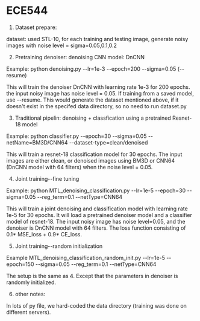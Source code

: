 # ECE544
1. Dataset prepare: 

 dataset: used STL-10, for each training and testing image, generate noisy images with noise level = sigma=0.05,0.1,0.2

2. Pretraining denoiser: denoising CNN model: DnCNN

 Example: python denoising.py --lr=1e-3 --epoch=200 --sigma=0.05 (--resume)

 This will train the denoiser DnCNN with learning rate 1e-3 for 200 epochs. the input noisy image has noise level = 0.05. If training from a saved model, use --resume. This would generate the dataset mentioned above, if it doesn't exist in the specifed data directory, so no need to run dataset.py

3. Traditional pipelin: denoising + classfication using a pretrained Resnet-18 model

 Example: python classifier.py --epoch=30 --sigma=0.05 --netName=BM3D/CNN64 --dataset-type=clean/denoised

 This will train a resnet-18 classification model for 30 epochs. The input images are either clean, or denoised images using BM3D or CNN64 (DnCNN model with 64 filters) when the noise level = 0.05.
 
4. Joint training--fine tuning

Example: python MTL_denoising_classification.py --lr=1e-5 --epoch=30 --sigma=0.05 --reg_term=0.1 --netType=CNN64

This will train a joint denoising and classification model with learning rate 1e-5 for 30 epochs. It will load a pretrained denoiser model and a classifier model of resnet-18. The input noisy image has noise level=0.05, and the denoiser is DnCNN model with 64 filters. The loss function consisting of 0.1* MSE_loss + 0.9* CE_loss.

5. Joint training--random initialization

Example MTL_denoising_classification_random_init.py --lr=1e-5 --epoch=150 --sigma=0.05 --reg_term=0.1 --netType=CNN64

The setup is the same as 4. Except that the parameters in denoiser is randomly initialized. 

6. other notes:

In lots of py file, we hard-coded the data directory (training was done on different servers).
